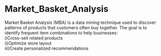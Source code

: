 # Market_Basket_Analysis
Market Basket Analysis (MBA) is a data mining technique used to discover patterns of products that customers often buy together.
The goal is to identify frequent item combinations to help businesses:  
i)Cross-sell related products  
ii)Optimize store layout  
iii)Create personalized recommendations
